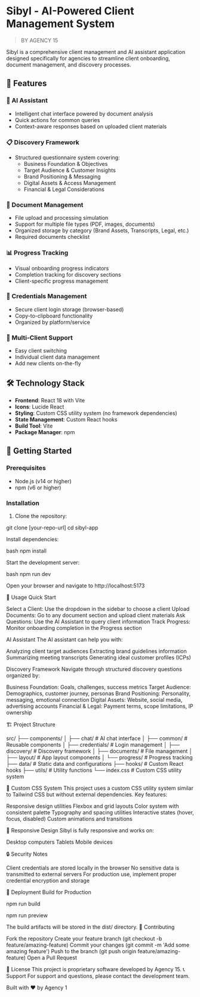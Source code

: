 # Sibyl - AI-Powered Client Management System

> BY AGENCY 15

Sibyl is a comprehensive client management and AI assistant application designed specifically for agencies to streamline client onboarding, document management, and discovery processes.

## 🌟 Features

### 🤖 AI Assistant

-   Intelligent chat interface powered by document analysis
-   Quick actions for common queries
-   Context-aware responses based on uploaded client materials

### 📋 Discovery Framework

-   Structured questionnaire system covering:
    -   Business Foundation & Objectives
    -   Target Audience & Customer Insights
    -   Brand Positioning & Messaging
    -   Digital Assets & Access Management
    -   Financial & Legal Considerations

### 📁 Document Management

-   File upload and processing simulation
-   Support for multiple file types (PDF, images, documents)
-   Organized storage by category (Brand Assets, Transcripts, Legal, etc.)
-   Required documents checklist

### 📊 Progress Tracking

-   Visual onboarding progress indicators
-   Completion tracking for discovery sections
-   Client-specific progress management

### 🔐 Credentials Management

-   Secure client login storage (browser-based)
-   Copy-to-clipboard functionality
-   Organized by platform/service

### 👥 Multi-Client Support

-   Easy client switching
-   Individual client data management
-   Add new clients on-the-fly

## 🛠️ Technology Stack

-   **Frontend**: React 18 with Vite
-   **Icons**: Lucide React
-   **Styling**: Custom CSS utility system (no framework dependencies)
-   **State Management**: Custom React hooks
-   **Build Tool**: Vite
-   **Package Manager**: npm

## 🚀 Getting Started

### Prerequisites

-   Node.js (v14 or higher)
-   npm (v6 or higher)

### Installation

1. Clone the repository:

git clone [your-repo-url]
cd sibyl-app

Install dependencies:

bash
npm install

Start the development server:

bash
npm run dev

Open your browser and navigate to http://localhost:5173

📖 Usage
Quick Start

Select a Client: Use the dropdown in the sidebar to choose a client
Upload Documents: Go to any document section and upload client materials
Ask Questions: Use the AI Assistant to query client information
Track Progress: Monitor onboarding completion in the Progress section

AI Assistant
The AI assistant can help you with:

Analyzing client target audiences
Extracting brand guidelines information
Summarizing meeting transcripts
Generating ideal customer profiles (ICPs)

Discovery Framework
Navigate through structured discovery questions organized by:

Business Foundation: Goals, challenges, success metrics
Target Audience: Demographics, customer journey, personas
Brand Positioning: Personality, messaging, emotional connection
Digital Assets: Website, social media, advertising accounts
Financial & Legal: Payment terms, scope limitations, IP ownership

🏗️ Project Structure

src/
├── components/
│ ├── chat/ # AI chat interface
│ ├── common/ # Reusable components
│ ├── credentials/ # Login management
│ ├── discovery/ # Discovery framework
│ ├── documents/ # File management
│ ├── layout/ # App layout components
│ └── progress/ # Progress tracking
├── data/ # Static data and configurations
├── hooks/ # Custom React hooks
├── utils/ # Utility functions
└── index.css # Custom CSS utility system

🎨 Custom CSS System
This project uses a custom CSS utility system similar to Tailwind CSS but without external dependencies. Key features:

Responsive design utilities
Flexbox and grid layouts
Color system with consistent palette
Typography and spacing utilities
Interactive states (hover, focus, disabled)
Custom animations and transitions

📱 Responsive Design
Sibyl is fully responsive and works on:

Desktop computers
Tablets
Mobile devices

🔒 Security Notes

Client credentials are stored locally in the browser
No sensitive data is transmitted to external servers
For production use, implement proper credential encryption and storage

🚀 Deployment
Build for Production

npm run build

npm run preview

The build artifacts will be stored in the dist/ directory.
🤝 Contributing

Fork the repository
Create your feature branch (git checkout -b feature/amazing-feature)
Commit your changes (git commit -m 'Add some amazing feature')
Push to the branch (git push origin feature/amazing-feature)
Open a Pull Request

📄 License
This project is proprietary software developed by Agency 15.
📞 Support
For support and questions, please contact the development team.

Built with ❤️ by Agency 1

```

```

